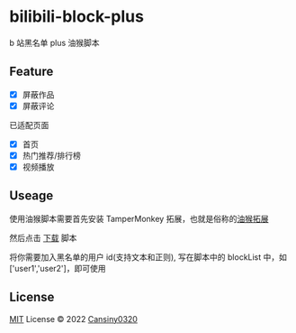 # bilibili-block-plus

b 站黑名单 plus 油猴脚本

## Feature

- [x] 屏蔽作品
- [x] 屏蔽评论

已适配页面

- [x] 首页
- [x] 热门推荐/排行榜
- [x] 视频播放

## Useage

使用油猴脚本需要首先安装 TamperMonkey 拓展，也就是俗称的[油猴拓展](https://www.tampermonkey.net/index.php)

然后点击 [下载](https://github.com/Cansiny0320/bilibili-block-plus/raw/master/dist/index.user.js) 脚本

将你需要加入黑名单的用户 id(支持文本和正则), 写在脚本中的 blockList 中，如 ['user1','user2']，即可使用

## License

[MIT](./LICENSE) License © 2022 [Cansiny0320](https://github.com/Cansiny0320)
